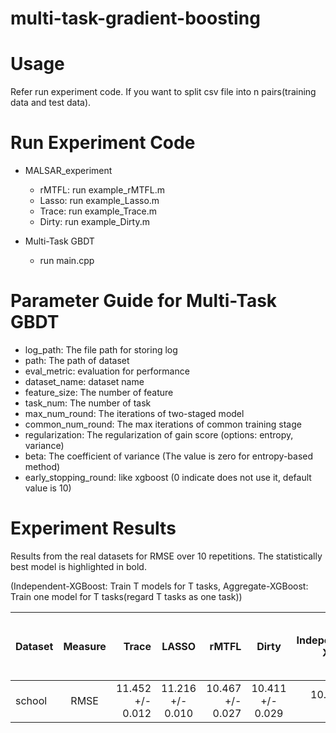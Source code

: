# multi-task-gradient-boosting

# Usage
Refer run experiment code. If you want to split csv file into n pairs(training data and test data).

# Run Experiment Code
+ MALSAR_experiment
    + rMTFL: run example_rMTFL.m
    + Lasso: run example_Lasso.m
    + Trace: run example_Trace.m
    + Dirty: run example_Dirty.m
    
+ Multi-Task GBDT
    + run main.cpp

# Parameter Guide for Multi-Task GBDT 
+ log_path: The file path for storing log
+ path: The path of dataset
+ eval_metric: evaluation for performance
+ dataset_name: dataset name
+ feature_size: The number of feature
+ task_num: The number of task
+ max_num_round: The iterations of two-staged model
+ common_num_round: The max iterations of common training stage
+ regularization: The regularization of gain score (options: entropy, variance)
+ beta: The coefficient of variance (The value is zero for entropy-based method)
+ early_stopping_round: like xgboost (0 indicate does not use it, default value is 10)

# Experiment Results
Results from the real datasets for RMSE over 10 repetitions. The statistically best model is highlighted in bold.

(Independent-XGBoost: Train T models for T tasks, Aggregate-XGBoost: Train one model for T tasks(regard T tasks as one task))

|Dataset|Measure|Trace|LASSO|rMTFL|Dirty|Independent-XGBoost|Aggregate-XGBoost|Variance-based Multi-Task GBDT|Entropy-based Multi-Task GBDT|
|---|:---:|---:|:---:|---:|:---:|---:|:---:|---:|:---:|
|school|RMSE|11.452 +/- 0.012|11.216 +/- 0.010|10.467 +/- 0.027|10.411 +/- 0.029|10.767 +/- 0.007|11.099 +/- 0.012|**8.993 +/- 0.232**|8.998 +/- 0.239|